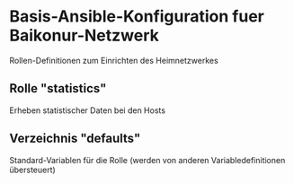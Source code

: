 # Basis-Ansible-Konfiguration fuer Baikonur-Netzwerk
Rollen-Definitionen zum Einrichten des Heimnetzwerkes

## Rolle "statistics"
Erheben statistischer Daten bei den Hosts

## Verzeichnis "defaults"
Standard-Variablen für die Rolle (werden von anderen Variabledefinitionen übersteuert)
